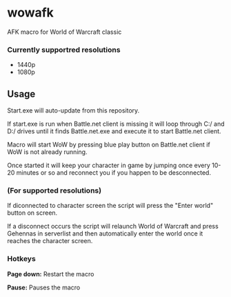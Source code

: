 # wowafk

AFK macro for World of Warcraft classic

### Currently supportred resolutions

* 1440p
* 1080p


## Usage

Start.exe will auto-update from this repository.

If start.exe is run when Battle.net client is missing it will loop through C:/ and D:/ drives until it finds Battle.net.exe and execute it to start Battle.net client.

Macro will start WoW by pressing blue play button on Battle.net client if WoW is not already running.

Once started it will keep your character in game by jumping once every 10-20 minutes or so and reconnect you if you happen to be desconnected.


### (For supported resolutions)

If diconnected to character screen the script will press the "Enter world" button on screen.

If a disconnect occurs the script will relaunch World of Warcraft and press Gehennas in serverlist and then automatically enter the world once it reaches the character screen.


### Hotkeys

**Page down:** Restart the macro

**Pause:** Pauses the macro
